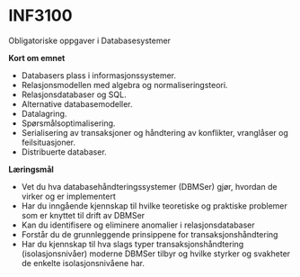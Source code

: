 # INF3100
Obligatoriske oppgaver i Databasesystemer

**Kort om emnet**
- Databasers plass i informasjonssystemer. 
- Relasjonsmodellen med algebra og normaliseringsteori. 
- Relasjonsdatabaser og SQL. 
- Alternative databasemodeller. 
- Datalagring. 
- Spørsmålsoptimalisering. 
- Serialisering av transaksjoner og håndtering av konflikter, vranglåser og feilsituasjoner. 
- Distribuerte databaser.

**Læringsmål**
- Vet du hva databasehåndteringssystemer (DBMSer) gjør, hvordan de virker og er implementert
- Har du inngående kjennskap til hvilke teoretiske og praktiske problemer som er knyttet til drift av DBMSer
- Kan du identifisere og eliminere anomalier i relasjonsdatabaser 
- Forstår du de grunnleggende prinsippene for transaksjonshåndtering
- Har du kjennskap til hva slags typer transaksjonshåndtering (isolasjonsnivåer) moderne DBMSer tilbyr og hvilke styrker og svakheter de enkelte isolasjonsnivåene har.
